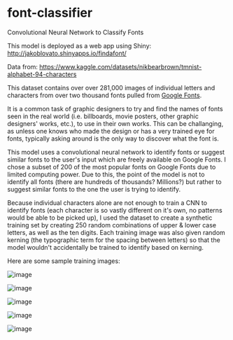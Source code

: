 # font-classifier
Convolutional Neural Network to Classify Fonts

This model is deployed as a web app using Shiny: http://jakoblovato.shinyapps.io/findafont/

Data from: https://www.kaggle.com/datasets/nikbearbrown/tmnist-alphabet-94-characters

This dataset contains over over 281,000 images of individual letters and characters from over two thousand fonts pulled from [Google Fonts](https://fonts.google.com).

It is a common task of graphic designers to try and find the names of fonts seen in the real world (i.e. billboards, movie posters, other graphic designers' works, etc.), to use in their own works. This can be challanging, as unless one knows who made the design or has a very trained eye for fonts, typically asking around is the only way to discover what the font is.

This model uses a convolutional neural network to identify fonts or suggest similar fonts to the user's input which are freely available on Google Fonts. I chose a subset of 200 of the most popular fonts on Google Fonts due to limited computing power. Due to this, the point of the model is not to identify all fonts (there are hundreds of thousands? Millions?) but rather to suggest similar fonts to the one the user is trying to identify. 

Because individual characters alone are not enough to train a CNN to identify fonts (each character is so vastly different on it's own, no patterns would be able to be picked up), I used the dataset to create a synthetic training set by creating 250 random combinations of upper & lower case letters, as well as the ten digits. Each training image was also given random kerning (the typographic term for the spacing between letters) so that the model wouldn't accidentally be trained to identify based on kerning.

Here are some sample training images:

![image](https://user-images.githubusercontent.com/106411094/184989152-de131693-eb51-4743-81d1-31f23e056d91.png)

![image](https://user-images.githubusercontent.com/106411094/184989185-ab2b7846-318d-4756-b110-8aa105981100.png)

![image](https://user-images.githubusercontent.com/106411094/184989222-828d57f2-8d09-4a9e-b184-6a03098257f4.png)

![image](https://user-images.githubusercontent.com/106411094/184989253-20c5c196-fdfe-4fdf-89b0-c91220848506.png)

![image](https://user-images.githubusercontent.com/106411094/184989298-5c53f735-3de4-4316-b312-aa4ae5b71318.png)
